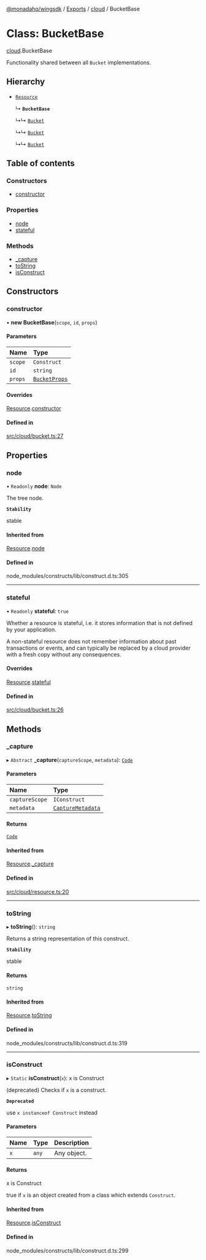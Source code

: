 [@monadahq/wingsdk](../README.md) / [Exports](../modules.md) / [cloud](../modules/cloud.md) / BucketBase

# Class: BucketBase

[cloud](../modules/cloud.md).BucketBase

Functionality shared between all `Bucket` implementations.

## Hierarchy

- [`Resource`](cloud.Resource.md)

  ↳ **`BucketBase`**

  ↳↳ [`Bucket`](tfaws.Bucket.md)

  ↳↳ [`Bucket`](cloud.Bucket.md)

  ↳↳ [`Bucket`](sim.Bucket.md)

## Table of contents

### Constructors

- [constructor](cloud.BucketBase.md#constructor)

### Properties

- [node](cloud.BucketBase.md#node)
- [stateful](cloud.BucketBase.md#stateful)

### Methods

- [\_capture](cloud.BucketBase.md#_capture)
- [toString](cloud.BucketBase.md#tostring)
- [isConstruct](cloud.BucketBase.md#isconstruct)

## Constructors

### constructor

• **new BucketBase**(`scope`, `id`, `props`)

#### Parameters

| Name | Type |
| :------ | :------ |
| `scope` | `Construct` |
| `id` | `string` |
| `props` | [`BucketProps`](../interfaces/cloud.BucketProps.md) |

#### Overrides

[Resource](cloud.Resource.md).[constructor](cloud.Resource.md#constructor)

#### Defined in

[src/cloud/bucket.ts:27](https://github.com/monadahq/winglang/blob/main/libs/wingsdk/src/cloud/bucket.ts#L27)

## Properties

### node

• `Readonly` **node**: `Node`

The tree node.

**`Stability`**

stable

#### Inherited from

[Resource](cloud.Resource.md).[node](cloud.Resource.md#node)

#### Defined in

node_modules/constructs/lib/construct.d.ts:305

___

### stateful

• `Readonly` **stateful**: ``true``

Whether a resource is stateful, i.e. it stores information that is not
defined by your application.

A non-stateful resource does not remember information about past
transactions or events, and can typically be replaced by a cloud provider
with a fresh copy without any consequences.

#### Overrides

[Resource](cloud.Resource.md).[stateful](cloud.Resource.md#stateful)

#### Defined in

[src/cloud/bucket.ts:26](https://github.com/monadahq/winglang/blob/main/libs/wingsdk/src/cloud/bucket.ts#L26)

## Methods

### \_capture

▸ `Abstract` **_capture**(`captureScope`, `metadata`): [`Code`](core.Code.md)

#### Parameters

| Name | Type |
| :------ | :------ |
| `captureScope` | `IConstruct` |
| `metadata` | [`CaptureMetadata`](../interfaces/core.CaptureMetadata.md) |

#### Returns

[`Code`](core.Code.md)

#### Inherited from

[Resource](cloud.Resource.md).[_capture](cloud.Resource.md#_capture)

#### Defined in

[src/cloud/resource.ts:20](https://github.com/monadahq/winglang/blob/main/libs/wingsdk/src/cloud/resource.ts#L20)

___

### toString

▸ **toString**(): `string`

Returns a string representation of this construct.

**`Stability`**

stable

#### Returns

`string`

#### Inherited from

[Resource](cloud.Resource.md).[toString](cloud.Resource.md#tostring)

#### Defined in

node_modules/constructs/lib/construct.d.ts:319

___

### isConstruct

▸ `Static` **isConstruct**(`x`): x is Construct

(deprecated) Checks if `x` is a construct.

**`Deprecated`**

use `x instanceof Construct` instead

#### Parameters

| Name | Type | Description |
| :------ | :------ | :------ |
| `x` | `any` | Any object. |

#### Returns

x is Construct

true if `x` is an object created from a class which extends `Construct`.

#### Inherited from

[Resource](cloud.Resource.md).[isConstruct](cloud.Resource.md#isconstruct)

#### Defined in

node_modules/constructs/lib/construct.d.ts:299
